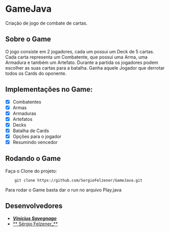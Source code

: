 # GameJava
Criação de jogo de combate de cartas.

## Sobre o Game
O jogo consiste em 2 jogadores, cada um possui um Deck de 5 cartas. Cada carta representa um Combatente, que possui uma Arma, uma Armadura e também um Artefato. Durante a partida os jogadores podem escolher as suas cartas para a batalha. Ganha aquele Jogador que derrotar todos os Cards do oponente. 

## Implementações no Game: 
- [x] Combatentes
- [x] Armas
- [x] Armaduras
- [x] Artefatos
- [x] Decks
- [x] Batalha de Cards
- [x] Opções para o jogador
- [x] Resumindo vencedor

## Rodando o Game

Faça o Clone do projeto:

```
    git clone https://github.com/SergioFelzener/GameJava.git

```

Para rodar o Game basta dar o run no arquivo Play.java

## Desenvolvedores 
- [**_Vinicius Savegnago_**](https://github.com/savegdesigner)
- [** Sérgio Felzener_**](https://github.com/SergioFelzener)

